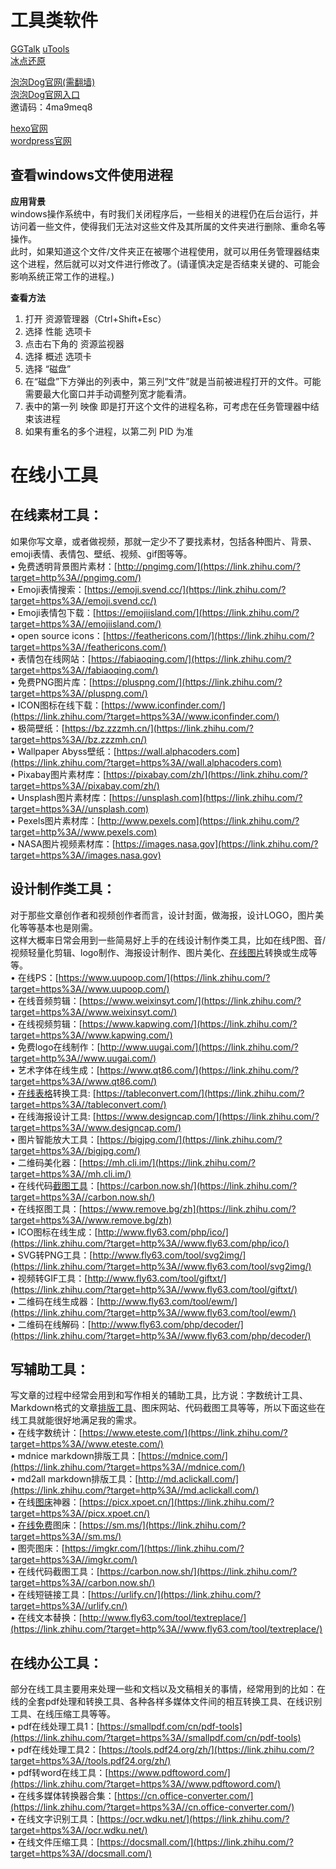 # 工具类软件
[GGTalk](https://www.cnblogs.com/justnow)
[uTools](https://www.u-tools.cn/)  
[冰点还原](https://www.bingdiancn.com/)  

[泡泡Dog官网(需翻墙)](https://www.paopao.dog/)  
[泡泡Dog官网入口](https://ppg.369.cyou)  
邀请码：4ma9meq8

[hexo官网](https://hexo.io/zh-cn/)   
[wordpress官网](https://wordpress.org/)  


## 查看windows文件使用进程

**应用背景**  
windows操作系统中，有时我们关闭程序后，一些相关的进程仍在后台运行，并访问着一些文件，使得我们无法对这些文件及其所属的文件夹进行删除、重命名等操作。  
此时，如果知道这个文件/文件夹正在被哪个进程使用，就可以用任务管理器结束这个进程，然后就可以对文件进行修改了。(请谨慎决定是否结束关键的、可能会影响系统正常工作的进程。)  

**查看方法**  
1. 打开 资源管理器（Ctrl+Shift+Esc）
2. 选择 性能 选项卡
3. 点击右下角的 资源监视器
4. 选择 概述 选项卡
5. 选择 “磁盘”
6. 在“磁盘”下方弹出的列表中，第三列“文件”就是当前被进程打开的文件。可能需要最大化窗口并手动调整列宽才能看清。
7. 表中的第一列 映像 即是打开这个文件的进程名称，可考虑在任务管理器中结束该进程
8. 如果有重名的多个进程，以第二列 PID 为准

# 在线小工具
## **在线素材工具：**

如果你写文章，或者做视频，那就一定少不了要找素材，包括各种图片、背景、emoji表情、表情包、壁纸、视频、gif图等等。  
• 免费透明背景图片素材：[http://pngimg.com/](https://link.zhihu.com/?target=http%3A//pngimg.com/)  
• Emoji表情搜索：[https://emoji.svend.cc/](https://link.zhihu.com/?target=https%3A//emoji.svend.cc/)  
• Emoji表情包下载：[https://emojiisland.com/](https://link.zhihu.com/?target=https%3A//emojiisland.com/)  
• open source icons：[https://feathericons.com/](https://link.zhihu.com/?target=https%3A//feathericons.com/)  
• 表情包在线网站：[https://fabiaoqing.com/](https://link.zhihu.com/?target=https%3A//fabiaoqing.com/)  
• 免费PNG图片库：[https://pluspng.com/](https://link.zhihu.com/?target=https%3A//pluspng.com/)  
• ICON图标在线下载：[https://www.iconfinder.com/](https://link.zhihu.com/?target=https%3A//www.iconfinder.com/)  
• 极简壁纸：[https://bz.zzzmh.cn/](https://link.zhihu.com/?target=https%3A//bz.zzzmh.cn/)  
• Wallpaper Abyss壁纸：[https://wall.alphacoders.com](https://link.zhihu.com/?target=https%3A//wall.alphacoders.com)  
• Pixabay图片素材库：[https://pixabay.com/zh/](https://link.zhihu.com/?target=https%3A//pixabay.com/zh/)  
• Unsplash图片素材库：[https://unsplash.com](https://link.zhihu.com/?target=https%3A//unsplash.com)  
• Pexels图片素材库：[http://www.pexels.com](https://link.zhihu.com/?target=http%3A//www.pexels.com)  
• NASA图片视频素材库：[https://images.nasa.gov](https://link.zhihu.com/?target=https%3A//images.nasa.gov)

## **设计制作类工具：**

对于那些文章创作者和视频创作者而言，设计封面，做海报，设计LOGO，图片美化等等基本也是刚需。  
这样大概率日常会用到一些简易好上手的在线设计制作类工具，比如在线P图、音/视频轻量化剪辑、logo制作、海报设计制作、图片美化、[在线图片](https://www.zhihu.com/search?q=%E5%9C%A8%E7%BA%BF%E5%9B%BE%E7%89%87&search_source=Entity&hybrid_search_source=Entity&hybrid_search_extra=%7B%22sourceType%22%3A%22answer%22%2C%22sourceId%22%3A2686423348%7D)转换或生成等等。  
• 在线PS：[https://www.uupoop.com/](https://link.zhihu.com/?target=https%3A//www.uupoop.com/)  
• 在线音频剪辑：[https://www.weixinsyt.com/](https://link.zhihu.com/?target=https%3A//www.weixinsyt.com/)  
• 在线视频剪辑：[https://www.kapwing.com/](https://link.zhihu.com/?target=https%3A//www.kapwing.com/)  
• 免费logo在线制作：[http://www.uugai.com/](https://link.zhihu.com/?target=http%3A//www.uugai.com/)  
• 艺术字体在线生成：[https://www.qt86.com/](https://link.zhihu.com/?target=https%3A//www.qt86.com/)  
• [在线表格](https://www.zhihu.com/search?q=%E5%9C%A8%E7%BA%BF%E8%A1%A8%E6%A0%BC&search_source=Entity&hybrid_search_source=Entity&hybrid_search_extra=%7B%22sourceType%22%3A%22answer%22%2C%22sourceId%22%3A2686423348%7D)转换工具: [https://tableconvert.com/](https://link.zhihu.com/?target=https%3A//tableconvert.com/)  
• 在线海报设计工具: [https://www.designcap.com/](https://link.zhihu.com/?target=https%3A//www.designcap.com/)  
• 图片智能放大工具：[https://bigjpg.com/](https://link.zhihu.com/?target=https%3A//bigjpg.com/)  
• 二维码美化器：[https://mh.cli.im/](https://link.zhihu.com/?target=https%3A//mh.cli.im/)  
• 在线代码[截图工具](https://www.zhihu.com/search?q=%E6%88%AA%E5%9B%BE%E5%B7%A5%E5%85%B7&search_source=Entity&hybrid_search_source=Entity&hybrid_search_extra=%7B%22sourceType%22%3A%22answer%22%2C%22sourceId%22%3A2686423348%7D)：[https://carbon.now.sh/](https://link.zhihu.com/?target=https%3A//carbon.now.sh/)  
• 在线抠图工具：[https://www.remove.bg/zh](https://link.zhihu.com/?target=https%3A//www.remove.bg/zh)  
• ICO图标在线生成：[http://www.fly63.com/php/ico/](https://link.zhihu.com/?target=http%3A//www.fly63.com/php/ico/)  
• SVG转PNG工具：[http://www.fly63.com/tool/svg2img/](https://link.zhihu.com/?target=http%3A//www.fly63.com/tool/svg2img/)  
• 视频转GIF工具：[http://www.fly63.com/tool/giftxt/](https://link.zhihu.com/?target=http%3A//www.fly63.com/tool/giftxt/)  
• 二维码在线生成器：[http://www.fly63.com/tool/ewm/](https://link.zhihu.com/?target=http%3A//www.fly63.com/tool/ewm/)  
• 二维码在线解码：[http://www.fly63.com/php/decoder/](https://link.zhihu.com/?target=http%3A//www.fly63.com/php/decoder/)

## **写辅助工具：**

写文章的过程中经常会用到和写作相关的辅助工具，比方说：字数统计工具、Markdown格式的文章[排版工具](https://www.zhihu.com/search?q=%E6%8E%92%E7%89%88%E5%B7%A5%E5%85%B7&search_source=Entity&hybrid_search_source=Entity&hybrid_search_extra=%7B%22sourceType%22%3A%22answer%22%2C%22sourceId%22%3A2686423348%7D)、图床网站、代码截图工具等等，所以下面这些在线工具就能很好地满足我的需求。  
• 在线字数统计：[https://www.eteste.com/](https://link.zhihu.com/?target=https%3A//www.eteste.com/)  
• mdnice markdown排版工具：[https://mdnice.com/](https://link.zhihu.com/?target=https%3A//mdnice.com/)  
• md2all markdown排版工具：[http://md.aclickall.com/](https://link.zhihu.com/?target=http%3A//md.aclickall.com/)  
• 在线[图床](https://www.zhihu.com/search?q=%E5%9B%BE%E5%BA%8A&search_source=Entity&hybrid_search_source=Entity&hybrid_search_extra=%7B%22sourceType%22%3A%22answer%22%2C%22sourceId%22%3A2167298770%7D)神器：[https://picx.xpoet.cn/](https://link.zhihu.com/?target=https%3A//picx.xpoet.cn/)  
• [在线免费](https://www.zhihu.com/search?q=%E5%9C%A8%E7%BA%BF%E5%85%8D%E8%B4%B9&search_source=Entity&hybrid_search_source=Entity&hybrid_search_extra=%7B%22sourceType%22%3A%22answer%22%2C%22sourceId%22%3A2686423348%7D)图床：[https://sm.ms/](https://link.zhihu.com/?target=https%3A//sm.ms/)  
• 图壳图床：[https://imgkr.com/](https://link.zhihu.com/?target=https%3A//imgkr.com/)  
• 在线代码截图工具：[https://carbon.now.sh/](https://link.zhihu.com/?target=https%3A//carbon.now.sh/)  
• 在线短链接工具：[https://urlify.cn/](https://link.zhihu.com/?target=https%3A//urlify.cn/)  
• 在线文本替换：[http://www.fly63.com/tool/textreplace/](https://link.zhihu.com/?target=http%3A//www.fly63.com/tool/textreplace/)

## **在线办公工具：**

部分在线工具主要用来处理一些和文档以及文稿相关的事情，经常用到的比如：在线的全套pdf处理和转换工具、各种各样多媒体文件间的相互转换工具、在线识别工具、在线压缩工具等等。  
• pdf在线处理工具1：[https://smallpdf.com/cn/pdf-tools](https://link.zhihu.com/?target=https%3A//smallpdf.com/cn/pdf-tools)  
• pdf在线处理工具2：[https://tools.pdf24.org/zh/](https://link.zhihu.com/?target=https%3A//tools.pdf24.org/zh/)  
• pdf转word在线工具：[https://www.pdftoword.com/](https://link.zhihu.com/?target=https%3A//www.pdftoword.com/)  
• 在线多媒体转换器合集：[https://cn.office-converter.com/](https://link.zhihu.com/?target=https%3A//cn.office-converter.com/)  
• 在线文字识别工具：[https://ocr.wdku.net/](https://link.zhihu.com/?target=https%3A//ocr.wdku.net/)  
• 在线文件压缩工具：[https://docsmall.com/](https://link.zhihu.com/?target=https%3A//docsmall.com/)